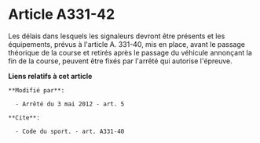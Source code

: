 # Article A331-42

Les délais dans lesquels les signaleurs devront être présents et les équipements, prévus à l'article A. 331-40, mis en place,
avant le passage théorique de la course et retirés après le passage du véhicule annonçant la fin de la course, peuvent être
fixés par l'arrêté qui autorise l'épreuve.

**Liens relatifs à cet article**

	**Modifié par**:

	  - Arrêté du 3 mai 2012 - art. 5

	**Cite**:

	  - Code du sport. - art. A331-40
